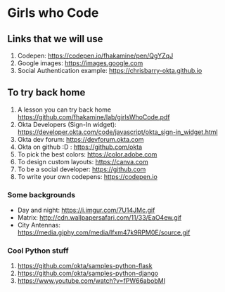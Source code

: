 # Girls who Code

## Links that we will use

1. Codepen: https://codepen.io/fhakamine/pen/QgYZqJ
2. Google images: https://images.google.com
3. Social Authentication example: https://chrisbarry-okta.github.io

## To try back home

1. A lesson you can try back home https://github.com/fhakamine/lab/girlsWhoCode.pdf
2. Okta Developers (Sign-In widget): https://developer.okta.com/code/javascript/okta_sign-in_widget.html
3. Okta dev forum: https://devforum.okta.com
4. Okta on github :D : https://github.com/okta
5. To pick the best colors: https://color.adobe.com
6. To design custom layouts: https://canva.com
7. To be a social developer: https://github.com
8. To write your own codepens: https://codepen.io


### Some backgrounds

- Day and night: https://i.imgur.com/7U14JMc.gif
- Matrix: http://cdn.wallpapersafari.com/11/33/EaO4ew.gif
- City Antennas: https://media.giphy.com/media/lfxm47k9RPM0E/source.gif


### Cool Python stuff
1. https://github.com/okta/samples-python-flask
2. https://github.com/okta/samples-python-django
3. https://www.youtube.com/watch?v=fPW66abobMI
